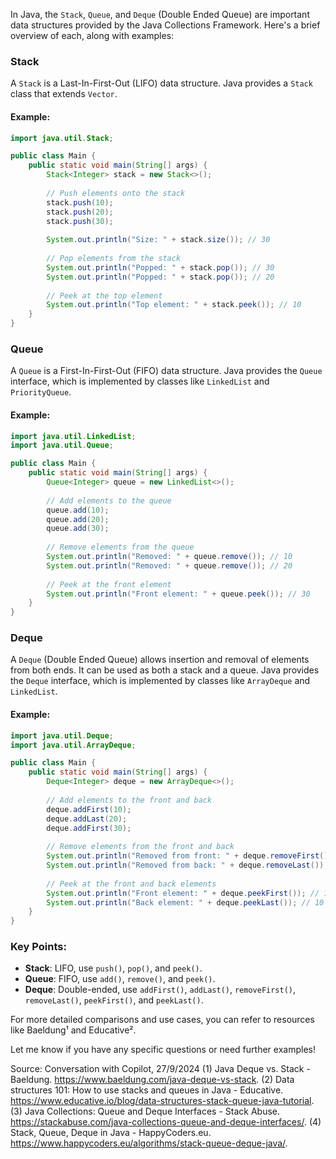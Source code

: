 In Java, the `Stack`, `Queue`, and `Deque` (Double Ended Queue) are important data structures provided by the Java Collections Framework. Here's a brief overview of each, along with examples:

### Stack
A `Stack` is a Last-In-First-Out (LIFO) data structure. Java provides a `Stack` class that extends `Vector`.

#### Example:
```java
import java.util.Stack;

public class Main {
    public static void main(String[] args) {
        Stack<Integer> stack = new Stack<>();
        
        // Push elements onto the stack
        stack.push(10);
        stack.push(20);
        stack.push(30);
        
        System.out.println("Size: " + stack.size()); // 30
        
        // Pop elements from the stack
        System.out.println("Popped: " + stack.pop()); // 30
        System.out.println("Popped: " + stack.pop()); // 20
        
        // Peek at the top element
        System.out.println("Top element: " + stack.peek()); // 10
    }
}
```

### Queue
A `Queue` is a First-In-First-Out (FIFO) data structure. Java provides the `Queue` interface, which is implemented by classes like `LinkedList` and `PriorityQueue`.

#### Example:
```java
import java.util.LinkedList;
import java.util.Queue;

public class Main {
    public static void main(String[] args) {
        Queue<Integer> queue = new LinkedList<>();
        
        // Add elements to the queue
        queue.add(10);
        queue.add(20);
        queue.add(30);
        
        // Remove elements from the queue
        System.out.println("Removed: " + queue.remove()); // 10
        System.out.println("Removed: " + queue.remove()); // 20
        
        // Peek at the front element
        System.out.println("Front element: " + queue.peek()); // 30
    }
}
```

### Deque
A `Deque` (Double Ended Queue) allows insertion and removal of elements from both ends. It can be used as both a stack and a queue. Java provides the `Deque` interface, which is implemented by classes like `ArrayDeque` and `LinkedList`.

#### Example:
```java
import java.util.Deque;
import java.util.ArrayDeque;

public class Main {
    public static void main(String[] args) {
        Deque<Integer> deque = new ArrayDeque<>();
        
        // Add elements to the front and back
        deque.addFirst(10);
        deque.addLast(20);
        deque.addFirst(30);
        
        // Remove elements from the front and back
        System.out.println("Removed from front: " + deque.removeFirst()); // 30
        System.out.println("Removed from back: " + deque.removeLast()); // 20
        
        // Peek at the front and back elements
        System.out.println("Front element: " + deque.peekFirst()); // 10
        System.out.println("Back element: " + deque.peekLast()); // 10
    }
}
```

### Key Points:
- **Stack**: LIFO, use `push()`, `pop()`, and `peek()`.
- **Queue**: FIFO, use `add()`, `remove()`, and `peek()`.
- **Deque**: Double-ended, use `addFirst()`, `addLast()`, `removeFirst()`, `removeLast()`, `peekFirst()`, and `peekLast()`.

For more detailed comparisons and use cases, you can refer to resources like Baeldung¹ and Educative².

Let me know if you have any specific questions or need further examples!

Source: Conversation with Copilot, 27/9/2024
(1) Java Deque vs. Stack - Baeldung. https://www.baeldung.com/java-deque-vs-stack.
(2) Data structures 101: How to use stacks and queues in Java - Educative. https://www.educative.io/blog/data-structures-stack-queue-java-tutorial.
(3) Java Collections: Queue and Deque Interfaces - Stack Abuse. https://stackabuse.com/java-collections-queue-and-deque-interfaces/.
(4) Stack, Queue, Deque in Java - HappyCoders.eu. https://www.happycoders.eu/algorithms/stack-queue-deque-java/.